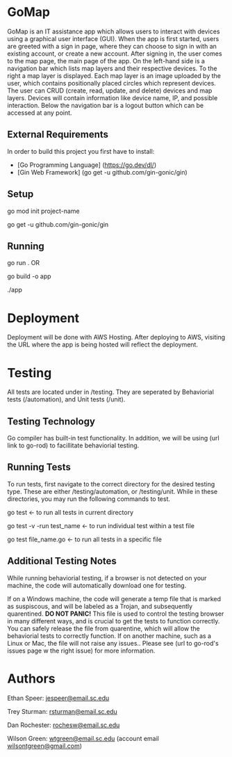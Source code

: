 # GoMap

GoMap is an IT assistance app which allows users to interact with devices using a graphical user interface (GUI). When the app is first started, users are greeted with a sign in page, where they can choose to sign in with an existing account, or create a new account. After signing in, the user comes to the map page, the main page of the app. On the left-hand side is a navigation bar which lists map layers and their respective devices. To the right a map layer is displayed. Each map layer is an image uploaded by the user, which contains positionally placed circles which represent devices. The user can CRUD (create, read, update, and delete) devices and map layers. Devices will contain information like device name, IP, and possible interaction. Below the navigation bar is a logout button which can be accessed at any point.

## External Requirements

In order to build this project you first have to install:

* [Go Programming Language] (https://go.dev/dl/)
* [Gin Web Framework] (go get -u github.com/gin-gonic/gin)

## Setup

go mod init project-name

go get -u github.com/gin-gonic/gin

## Running

go run . OR

go build -o app

./app

# Deployment

Deployment will be done with AWS Hosting. After deploying to AWS, visiting the URL where the app is being hosted will reflect the deployment. 

# Testing

All tests are located under in /testing. They are seperated by Behaviorial tests (/automation), and Unit tests (/unit).



## Testing Technology
Go compiler has built-in test functionality. In addition, we will be using (url link to go-rod) to facillitate behaviorial testing.

## Running Tests
To run tests, first navigate to the correct directory for the desired testing type. These are either /testing/automation, or /testing/unit. While in these directories, you may run the following commands to test. 

go test <- to run all tests in current directory

go test -v -run test_name <- to run individual test within a test file

go test file_name.go <- to run all tests in a specific file

## Additional Testing Notes
While running behaviorial testing, if a browser is not detected on your machine, the code will automatically download one for testing. 

If on a Windows machine, the code will generate a temp file that is marked as suspiscous, and will be labeled as a Trojan, and subsequently quarentined. **DO NOT PANIC!** This file is used to control the testing browser in many different ways, and is crucial to get the tests to function correctly. You can safely release the file from quarentine, which will allow the behaviorial tests to correctly function. If on another machine, such as a Linux or Mac, the file will not raise any issues.. Please see (url to go-rod's issues page w the right issue) for more information. 


# Authors
Ethan Speer: jespeer@email.sc.edu

Trey Sturman: rsturman@email.sc.edu

Dan Rochester: rochesw@email.sc.edu

Wilson Green: wtgreen@email.sc.edu (account email wilsontgreen@gmail.com)


